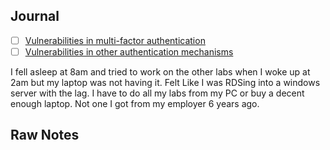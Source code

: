 ## Journal
- [ ] [Vulnerabilities in multi-factor authentication](https://portswigger.net/web-security/authentication/multi-factor) 
- [ ] [Vulnerabilities in other authentication mechanisms](https://portswigger.net/web-security/authentication/other-mechanisms)

 I fell asleep at 8am and tried to work on the other labs when I woke up at 2am but my laptop was not having it. Felt Like I was RDSing into a windows server with the lag. I have to do all my labs from my PC or buy a decent enough laptop. Not one I got from my employer 6 years ago.

## Raw Notes
